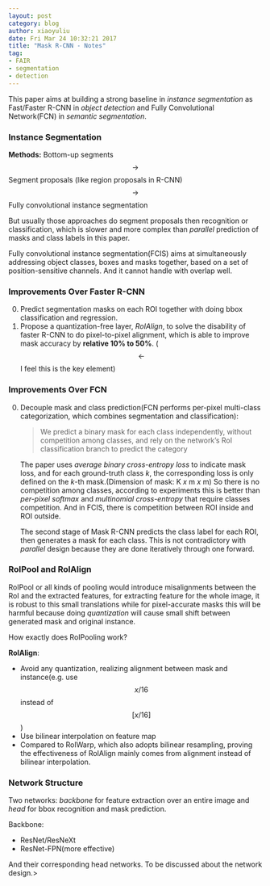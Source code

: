 ```yaml
---
layout: post
category: blog
author: xiaoyuliu
date: Fri Mar 24 10:32:21 2017
title: "Mask R-CNN - Notes"
tag:
- FAIR
- segmentation
- detection
---
```


This paper aims at building a strong baseline in *instance segmentation* as Fast/Faster R-CNN in *object detection* and Fully Convolutional Network(FCN) in *semantic segmentation*.

### Instance Segmentation

**Methods:** Bottom-up segments $$\rightarrow$$ Segment proposals (like region proposals in R-CNN) $$\rightarrow$$ Fully convolutional instance segmentation

But usually those approaches do segment proposals then recognition or classification, which is slower and more complex than *parallel* prediction of masks and class labels in this paper.

Fully convolutional instance segmentation(FCIS) aims at simultaneously addressing object classes, boxes and masks together, based on a set of position-sensitive channels. And it cannot handle with overlap well.

### Improvements Over Faster R-CNN

0. Predict segmentation masks on each ROI together with doing bbox classification and regression.
1. Propose a quantization-free layer, *RoIAlign*, to solve the disability of faster R-CNN to do pixel-to-pixel alignment, which is able to improve mask accuracy by **relative 10% to 50%**. ($$\leftarrow$$ I feel this is the key element)

### Improvements Over FCN

0. Decouple mask and class prediction(FCN performs per-pixel multi-class categorization, which combines segmentation and classification): 

    > We predict a binary mask for each class independently, without competition among classes, and rely on the network’s RoI classification branch to predict the category

    The paper uses *average binary cross-entropy loss* to indicate mask loss, and for each ground-truth class *k*, the corresponding loss is only defined on the *k*-th mask.(Dimension of mask: K *x* m *x* m) So there is no competition among classes, according to experiments this is better than *per-pixel softmax* and *multinomial cross-entropy* that require classes competition. And in FCIS, there is competition between ROI inside and ROI outside.

    The second stage of Mask R-CNN predicts the class label for each ROI, then generates a mask for each class. This is not contradictory with *parallel* design because they are done iteratively through one forward.


### RoIPool and RoIAlign

RoIPool or all kinds of pooling would introduce misalignments between the RoI and the extracted features, for extracting feature for the whole image, it is robust to this small translations while for pixel-accurate masks this will be harmful because doing *quantization* will cause small shift between generated mask and original instance.

<span class="evidence">How exactly does RoIPooling work?</span>

**RoIAlign**:

- Avoid any quantization, realizing alignment between mask and instance(e.g. use $$x/16$$ instead of $$[x/16]$$)
- Use bilinear interpolation on feature map
- Compared to RoIWarp, which also adopts bilinear resampling, proving the effectiveness of RoIAlign mainly comes from alignment instead of bilinear interpolation.

### Network Structure

Two networks: *backbone* for feature extraction over an entire image and *head* for bbox recognition and mask prediction.

Backbone:

- ResNet/ResNeXt
- ResNet-FPN(more effective)

And their corresponding head networks. <span class="evidence">To be discussed about the network design.</span>>

















